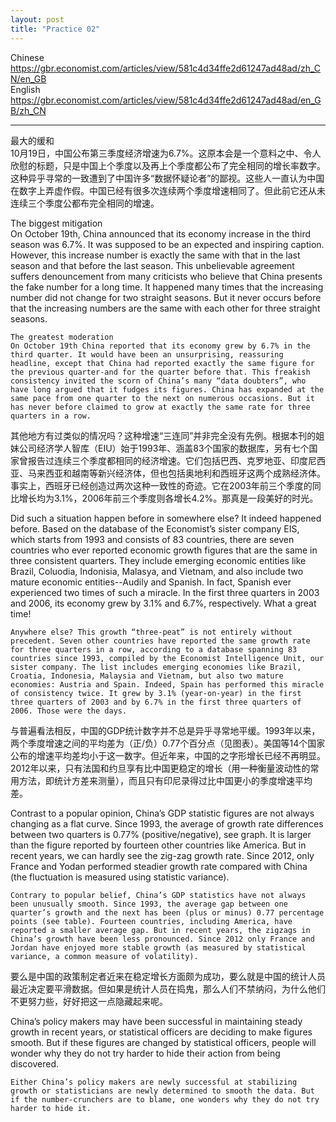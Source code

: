 ```yaml
---
layout: post
title: "Practice 02"
---
```


Chinese
https://gbr.economist.com/articles/view/581c4d34ffe2d61247ad48ad/zh_CN/en_GB  
English  
https://gbr.economist.com/articles/view/581c4d34ffe2d61247ad48ad/en_GB/zh_CN  

*****************************************************************************

最大的缓和  
10月19日，中国公布第三季度经济增速为6.7%。这原本会是一个意料之中、令人欣慰的标题，只是中国上个季度以及再上个季度都公布了完全相同的增长率数字。这种异乎寻常的一致遭到了中国许多“数据怀疑论者”的鄙视。这些人一直认为中国在数字上弄虚作假。中国已经有很多次连续两个季度增速相同了。但此前它还从未连续三个季度公都布完全相同的增速。  

The biggest mitigation  
On October 19th, China announced that its economy increase in the third season was 6.7%. It was supposed to be an expected and inspiring caption. However, this increase number is exactly the same with that in the last season and that before the last season. This unbelievable agreement suffers denouncement from many criticists who believe that China presents the fake number for a long time. It happened many times that the increasing number did not change for two straight seasons. But it never occurs before that the increasing numbers are the same with each other for three straight seasons. 

```
The greatest moderation     
On October 19th China reported that its economy grew by 6.7% in the third quarter. It would have been an unsurprising, reassuring headline, except that China had reported exactly the same figure for the previous quarter-and for the quarter before that. This freakish consistency invited the scorn of China’s many “data doubters”, who have long argued that it fudges its figures. China has expanded at the same pace from one quarter to the next on numerous occasions. But it has never before claimed to grow at exactly the same rate for three quarters in a row. 
```


其他地方有过类似的情况吗？这种增速“三连同”并非完全没有先例。根据本刊的姐妹公司经济学人智库（EIU）始于1993年、涵盖83个国家的数据库，另有七个国家曾报告过连续三个季度都相同的经济增速。它们包括巴西、克罗地亚、印度尼西亚、马来西亚和越南等新兴经济体，但也包括奥地利和西班牙这两个成熟经济体。事实上，西班牙已经创造过两次这种一致性的奇迹。它在2003年前三个季度的同比增长均为3.1%，2006年前三个季度则各增长4.2%。那真是一段美好的时光。

Did such a situation happen before in somewhere else? It indeed happened before. Based on the database of the Economist’s sister company EIS, which starts from 1993 and consists of 83 countries, there are seven countries who ever reported economic growth figures that are the same in three consistent quarters. They include emerging economic entities like Brazil, Coluodia, Indonisia, Malasya, and Vietnam, and also include two mature economic entities--Audily and Spanish. In fact, Spanish ever experienced two times of such a miracle. In the first three quarters in 2003 and 2006, its economy grew by 3.1% and 6.7%, respectively. What a great time!

```
Anywhere else? This growth “three-peat” is not entirely without precedent. Seven other countries have reported the same growth rate for three quarters in a row, according to a database spanning 83 countries since 1993, compiled by the Economist Intelligence Unit, our sister company. The list includes emerging economies like Brazil, Croatia, Indonesia, Malaysia and Vietnam, but also two mature economies: Austria and Spain. Indeed, Spain has performed this miracle of consistency twice. It grew by 3.1% (year-on-year) in the first three quarters of 2003 and by 6.7% in the first three quarters of 2006. Those were the days.
```

与普遍看法相反，中国的GDP统计数字并不总是异乎寻常地平缓。1993年以来，两个季度增速之间的平均差为（正/负）0.77个百分点（见图表）。美国等14个国家公布的增速平均差均小于这一数字。但近年来，中国的之字形增长已经不再明显。2012年以来，只有法国和约旦享有比中国更稳定的增长（用一种衡量波动性的常用方法，即统计方差来测量），而且只有印尼录得过比中国更小的季度增速平均差。

Contrast to a popular opinion, China’s GDP statistic figures are not always changing as a flat curve. Since 1993, the average of growth rate differences between two quarters is 0.77% (positive/negative), see graph. It is larger than the figure reported by fourteen other countries like America. But in recent years, we can hardly see the zig-zag growth rate. Since 2012, only France and Yodan performed steadier growth rate compared with China (the fluctuation is measured using statistic variance).  

```
Contrary to popular belief, China’s GDP statistics have not always been unusually smooth. Since 1993, the average gap between one quarter’s growth and the next has been (plus or minus) 0.77 percentage points (see table). Fourteen countries, including America, have reported a smaller average gap. But in recent years, the zigzags in China’s growth have been less pronounced. Since 2012 only France and Jordan have enjoyed more stable growth (as measured by statistical variance, a common measure of volatility).  
```

要么是中国的政策制定者近来在稳定增长方面颇为成功，要么就是中国的统计人员最近决定要平滑数据。但如果是统计人员在捣鬼，那么人们不禁纳闷，为什么他们不更努力些，好好把这一点隐藏起来呢。

China’s policy makers may have been successful in maintaining steady growth in recent years, or statistical officers are deciding to make figures smooth. But if these figures are changed by statistical officers, people will wonder why they do not try harder to hide their action from being discovered.

```
Either China’s policy makers are newly successful at stabilizing growth or statisticians are newly determined to smooth the data. But if the number-crunchers are to blame, one wonders why they do not try harder to hide it.
```
